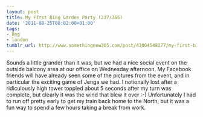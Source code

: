```yaml
---
layout: post
title: My First Bing Garden Party (237/365)
date: '2011-08-25T08:02:00+01:00'
tags:
- Bng
- london
tumblr_url: http://www.somethingnew365.com/post/43804548277/my-first-bing-garden-party-237365
---
```

Sounds a little grander than it was, but we had a nice social event on the outside balcony area at our office on Wednesday afternoon.
My Facebook friends will have already seen some of the pictures from the event, and in particular the exciting game of Jenga we had. I notionally lost after a ridiculously high tower toppled about 5 seconds after my turn was complete, but clearly it was the wind that blew it over :-)
Unfortunately I had to run off pretty early to get my train back home to the North, but it was a fun way to spend a few hours taking a break from work.
